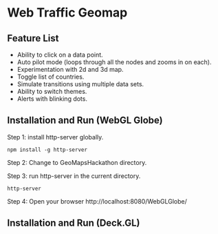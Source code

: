 # Web Traffic Geomap

## Feature List

-   Ability to click on a data point.
-   Auto pilot mode (loops through all the nodes and zooms in on each).
-   Experimentation with 2d and 3d map.
-   Toggle list of countries.
-   Simulate transitions using multiple data sets.
-   Ability to switch themes.
-   Alerts with blinking dots.

## Installation and Run (WebGL Globe)

Step 1: install http-server globally.

    npm install -g http-server

Step 2: Change to GeoMapsHackathon directory.

Step 3: run http-server in the current directory.

    http-server

Step 4: Open your browser http://localhost:8080/WebGLGlobe/

## Installation and Run (Deck.GL)
